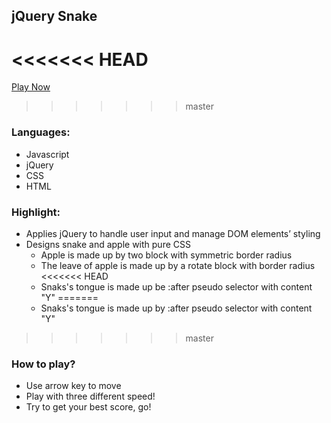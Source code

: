 ## jQuery Snake

<<<<<<< HEAD
=======
[Play Now][live]

[live]: https://chiaowenlin075.github.io/Snake

>>>>>>> master
### Languages:
- Javascript
- jQuery
- CSS
- HTML

### Highlight:
- Applies jQuery to handle user input and manage DOM elements’ styling
- Designs snake and apple with pure CSS
  - Apple is made up by two block with symmetric border radius
  - The leave of apple is made up by a rotate block with border radius
<<<<<<< HEAD
  - Snaks's tongue is made up be :after pseudo selector with content "Y"
=======
  - Snaks's tongue is made up by :after pseudo selector with content "Y"
>>>>>>> master

### How to play?
- Use arrow key to move
- Play with three different speed!
- Try to get your best score, go!
